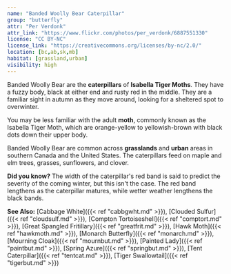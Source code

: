 ```yaml
---
name: "Banded Woolly Bear Caterpillar"
group: "butterfly"
attr: "Per Verdonk"
attr_link: "https://www.flickr.com/photos/per_verdonk/6887551330"
license: "CC BY-NC"
license_link: "https://creativecommons.org/licenses/by-nc/2.0/"
location: [bc,ab,sk,mb]
habitat: [grassland,urban]
visibility: high
---
```

Banded Woolly Bear are the **caterpillars** of __Isabella Tiger Moths__. They have a fuzzy body, black at either end and rusty red in the middle. They are a familiar sight in autumn as they move around, looking for a sheltered spot to overwinter.

You may be less familiar with the adult **moth**, commonly known as the Isabella Tiger Moth, which are orange-yellow to yellowish-brown with black dots down their upper body.

Banded Woolly Bear are common across **grasslands** and **urban** areas in southern Canada and the United States. The caterpillars feed on maple and elm trees, grasses, sunflowers, and clover.

**Did you know?** The width of the caterpillar's red band is said to predict the severity of the coming winter, but this isn't the case. The red band lengthens as the caterpillar matures, while wetter weather lengthens the black bands.

<!-- generated, do not edit -->
**See Also:**
[Cabbage White]({{< ref "cabbgwht.md" >}}),
[Clouded Sulfur]({{< ref "cloudsulf.md" >}}),
[Compton Tortoiseshell]({{< ref "comptort.md" >}}),
[Great Spangled Fritillary]({{< ref "greatfrit.md" >}}),
[Hawk Moth]({{< ref "hawkmoth.md" >}}),
[Monarch Butterfly]({{< ref "monarch.md" >}}),
[Mourning Cloak]({{< ref "mournbut.md" >}}),
[Painted Lady]({{< ref "paintbut.md" >}}),
[Spring Azure]({{< ref "springbut.md" >}}),
[Tent Caterpillar]({{< ref "tentcat.md" >}}),
[Tiger Swallowtail]({{< ref "tigerbut.md" >}})

